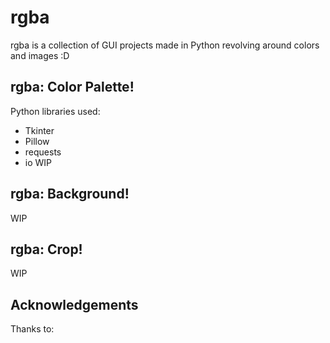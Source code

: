 # rgba
rgba is a collection of GUI projects made in Python revolving around colors and images :D

## rgba: Color Palette! ##
Python libraries used:
- Tkinter
- Pillow
- requests
- io
WIP
## rgba: Background! ##
WIP
## rgba: Crop! ##
WIP
## Acknowledgements ##
Thanks to:

